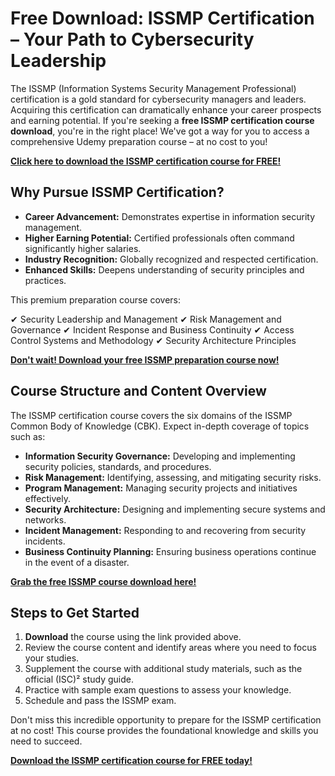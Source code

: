 # Free Download: ISSMP Certification – Your Path to Cybersecurity Leadership

The ISSMP (Information Systems Security Management Professional) certification is a gold standard for cybersecurity managers and leaders. Acquiring this certification can dramatically enhance your career prospects and earning potential. If you're seeking a **free ISSMP certification course download**, you're in the right place! We've got a way for you to access a comprehensive Udemy preparation course – at no cost to you!

[**Click here to download the ISSMP certification course for FREE!**](https://udemywork.com/issmp-certification)

## Why Pursue ISSMP Certification?

*   **Career Advancement:** Demonstrates expertise in information security management.
*   **Higher Earning Potential:** Certified professionals often command significantly higher salaries.
*   **Industry Recognition:** Globally recognized and respected certification.
*   **Enhanced Skills:** Deepens understanding of security principles and practices.

This premium preparation course covers:

✔ Security Leadership and Management
✔ Risk Management and Governance
✔ Incident Response and Business Continuity
✔ Access Control Systems and Methodology
✔ Security Architecture Principles

[**Don't wait! Download your free ISSMP preparation course now!**](https://udemywork.com/issmp-certification)

## Course Structure and Content Overview

The ISSMP certification course covers the six domains of the ISSMP Common Body of Knowledge (CBK). Expect in-depth coverage of topics such as:

*   **Information Security Governance:** Developing and implementing security policies, standards, and procedures.
*   **Risk Management:** Identifying, assessing, and mitigating security risks.
*   **Program Management:** Managing security projects and initiatives effectively.
*   **Security Architecture:** Designing and implementing secure systems and networks.
*   **Incident Management:** Responding to and recovering from security incidents.
*   **Business Continuity Planning:** Ensuring business operations continue in the event of a disaster.

[**Grab the free ISSMP course download here!**](https://udemywork.com/issmp-certification)

## Steps to Get Started

1.  **Download** the course using the link provided above.
2.  Review the course content and identify areas where you need to focus your studies.
3.  Supplement the course with additional study materials, such as the official (ISC)² study guide.
4.  Practice with sample exam questions to assess your knowledge.
5.  Schedule and pass the ISSMP exam.

Don't miss this incredible opportunity to prepare for the ISSMP certification at no cost! This course provides the foundational knowledge and skills you need to succeed.

[**Download the ISSMP certification course for FREE today!**](https://udemywork.com/issmp-certification)

